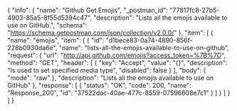 {
  "info": {
    "name": "Github Get Emojis",
    "_postman_id": "77817fc8-27b5-4903-85a5-8f55d5394c47",
    "description": "Lists all the emojis available to use on GitHub.",
    "schema": "https://schema.getpostman.com/json/collection/v2.0.0/"
  },
  "item": [
    {
      "name": "emojis",
      "item": [
        {
          "id": "d1bece83-0a74-4890-856f-228b0930da6e",
          "name": "lists-all-the-emojis-available-to-use-on-github",
          "request": {
            "url": "http://api.github.com/emojis?access_token=%7B%7D",
            "method": "GET",
            "header": [
              {
                "key": "Accept",
                "value": "{}",
                "description": "Is used to set specified media type",
                "disabled": false
              }
            ],
            "body": {
              "mode": "raw"
            },
            "description": "Lists all the emojis available to use on GitHub"
          },
          "response": [
            {
              "status": "OK",
              "code": 200,
              "name": "Response_200",
              "id": "37522dac-40ae-477c-8559-07596608e7c1"
            }
          ]
        }
      ]
    }
  ]
}